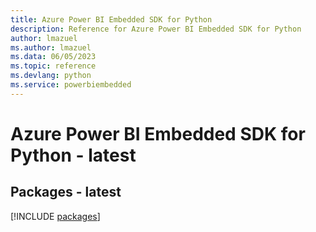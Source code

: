 ```yaml
---
title: Azure Power BI Embedded SDK for Python
description: Reference for Azure Power BI Embedded SDK for Python
author: lmazuel
ms.author: lmazuel
ms.data: 06/05/2023
ms.topic: reference
ms.devlang: python
ms.service: powerbiembedded
---
```

# Azure Power BI Embedded SDK for Python - latest
## Packages - latest
[!INCLUDE [packages](power-bi-embedded-index.md)]